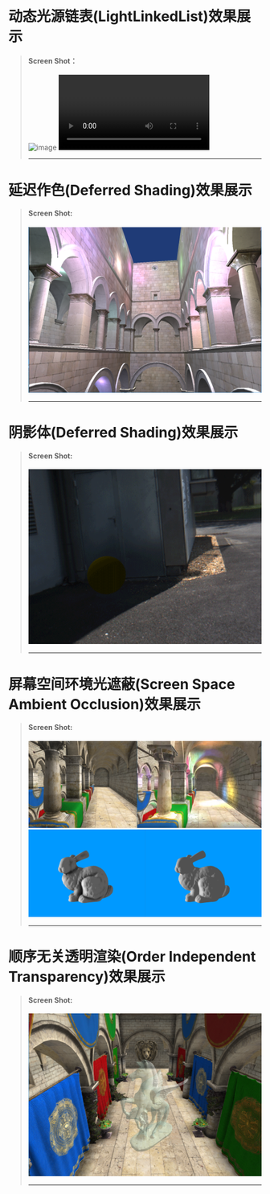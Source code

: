 # 动态光源链表(LightLinkedList)效果展示
>
> #### Screen Shot：
> ![image](https://github.com/liangzi10101/LightLinkedList/tree/master/Pictures/LLL_01.png) 
> ![vedio](https://github.com/liangzi10101/LightLinkedList/tree/master/LLL_Demo_01_2lz.mp4 ) 
>
>----------------------------------- 
# 延迟作色(Deferred Shading)效果展示
> #### Screen Shot:
> ![image](https://github.com/liangzi10101/LightLinkedList/blob/master/Pictures/DeferShading.bmp) 
>
>----------------------------------- 
# 阴影体(Deferred Shading)效果展示
> #### Screen Shot:
> ![image](https://github.com/liangzi10101/LightLinkedList/blob/master/Pictures/ShadowBox.gif) 
>
>----------------------------------- 
# 屏幕空间环境光遮蔽(Screen Space Ambient Occlusion)效果展示
> #### Screen Shot:
> ![image](https://github.com/liangzi10101/LightLinkedList/blob/master/Pictures/SSAO_1.png) 
> ![image](https://github.com/liangzi10101/LightLinkedList/blob/master/Pictures/SSAO_2.png) 
>
>----------------------------------- 
# 顺序无关透明渲染(Order Independent Transparency)效果展示
> #### Screen Shot:
> ![image](https://github.com/liangzi10101/LightLinkedList/blob/master/Pictures/OIT.png) 
>
>----------------------------------- 

